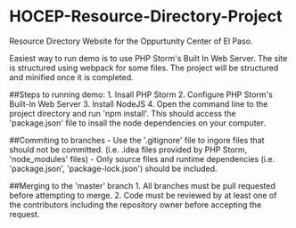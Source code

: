 # HOCEP-Resource-Directory-Project
Resource Directory Website for the Oppurtunity Center of El Paso.

Easiest way to run demo is to use PHP Storm's Built In Web Server.
The site is structured using webpack for some files. The project will be structured and minified once it is completed.

##Steps to running demo:
	1. Insall PHP Storm
	2. Configure PHP Storm's Built-In Web Server
	3. Install NodeJS
	4. Open the command line to the project directory and run 'npm install'. This should access the 'package.json' file to insall the node dependencies on your computer.

##Commiting to branches
	- Use the '.gitignore' file to ingore files that should not be committed. (i.e. .idea files provided by PHP Storm, 'node_modules' files)
	- Only source files and runtime dependencies (i.e. 'package.json', 'package-lock.json') should be included.

##Merging to the 'master' branch
	1. All branches must be pull requested before attempting to merge.
	2. Code must be reviewed by at least one of the contributors including the repository owner before accepting the request.
